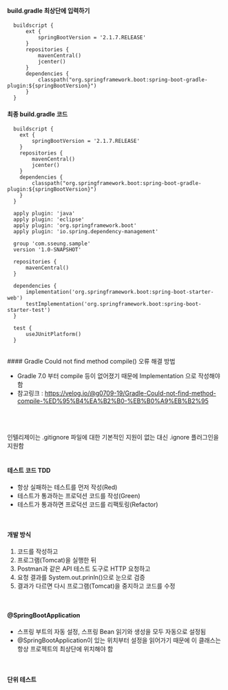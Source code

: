 #### build.gradle 최상단에 입력하기
  ``` 
    buildscript {
        ext {
            springBootVersion = '2.1.7.RELEASE'
        }
        repositories {
            mavenCentral()
            jcenter()
        }
        dependencies {
            classpath("org.springframework.boot:spring-boot-gradle-plugin:${springBootVersion}")
        }
    }
  ```
  
#### 최종 build.gradle 코드
  ```
    buildscript {
      ext {
          springBootVersion = '2.1.7.RELEASE'
      }
      repositories {
          mavenCentral()
          jcenter()
      }
      dependencies {
          classpath("org.springframework.boot:spring-boot-gradle-plugin:${springBootVersion}")
      }
    }

    apply plugin: 'java'
    apply plugin: 'eclipse'
    apply plugin: 'org.springframework.boot'
    apply plugin: 'io.spring.dependency-management'

    group 'com.sseung.sample'
    version '1.0-SNAPSHOT'

    repositories {
        mavenCentral()
    }

    dependencies {
        implementation('org.springframework.boot:spring-boot-starter-web')
        testImplementation('org.springframework.boot:spring-boot-starter-test')
    }

    test {
        useJUnitPlatform()
    }
  ```
  </br>
#### Gradle Could not find method compile() 오류 해결 방법

  - Gradle 7.0 부터 compile 등이 없어졌기 때문에 Implementation 으로 작성해야 함
  - 참고링크 : https://velog.io/@g0709-19/Gradle-Could-not-find-method-compile-%ED%95%B4%EA%B2%B0-%EB%B0%A9%EB%B2%95
  </br>
  
  </br>
  </br>
인텔리제이는 .gitignore 파일에 대한 기본적인 지원이 없는 대신 .ignore 플러그인을 지원함
  </br>
  </br>
  
#### 테스트 코드 TDD
  - 항상 실패하는 테스트를 먼저 작성(Red)
  - 테스트가 통과하는 프로덕션 코드를 작성(Green)
  - 테스트가 통과하면 프로덕션 코드를 리팩토링(Refactor)
  </br>
  
#### 개발 방식
  1. 코드를 작성하고
  2. 프로그램(Tomcat)을 실행한 뒤
  3. Postman과 같은 API 테스트 도구로 HTTP 요청하고
  4. 요청 결과를 System.out.prinln()으로 눈으로 검증
  5. 결과가 다르면 다시 프로그램(Tomcat)을 중지하고 코드를 수정
  </br>
  
#### @SpringBootApplication
  - 스프링 부트의 자동 설정, 스프링 Bean 읽기와 생성을 모두 자동으로 설정됨
  - @SpringBootApplication이 있는 위치부터 설정을 읽어가기 때문에 이 클래스는 항상 프로젝트의 최상단에 위치해야 함
  </br>
  
#### 단위 테스트
